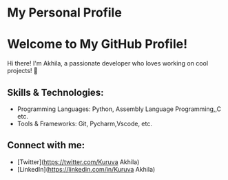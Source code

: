 ﻿# My Personal Profile
# Welcome to My GitHub Profile!

Hi there! I'm Akhila, a passionate developer who loves working on cool projects! 🎉

## Skills & Technologies:
- Programming Languages: Python, Assembly Language Programming,,C etc.
- Tools & Frameworks: Git, Pycharm,Vscode, etc.

## Connect with me:
- [Twitter](https://twitter.com/Kuruva Akhila)
- [LinkedIn](https://linkedin.com/in/Kuruva Akhila)
